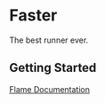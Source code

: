 # Faster

The best runner ever.

## Getting Started
[Flame Documentation](https://docs.flame-engine.org/main/)
